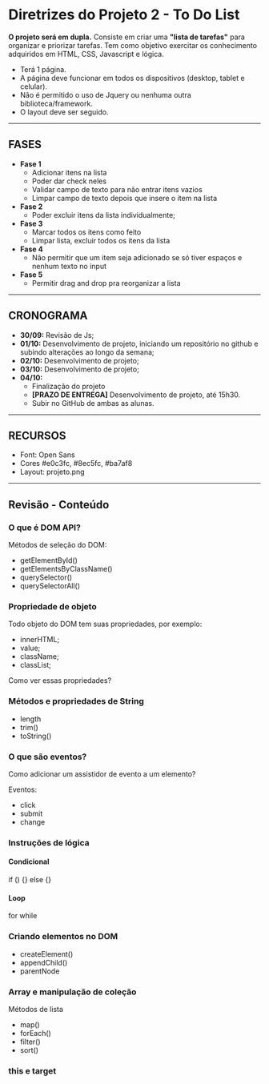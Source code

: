 # Diretrizes do Projeto 2 - To Do List

**O projeto será em dupla.**
Consiste em criar uma **"lista de tarefas"** para organizar e priorizar tarefas.
Tem como objetivo exercitar os conhecimento adquiridos em HTML, CSS, Javascript e lógica.
- Terá 1 página.
- A página deve funcionar em todos os dispositivos (desktop, tablet e celular).
- Não é permitido o uso de Jquery ou nenhuma outra biblioteca/framework.
- O layout deve ser seguido.

--------------

## FASES
- **Fase 1**
    - Adicionar itens na lista
    - Poder dar check neles
    - Validar campo de texto para não entrar itens vazios
    - Limpar campo de texto depois que insere o item na lista
- **Fase 2**
    - Poder excluir itens da lista individualmente;
- **Fase 3**
    - Marcar todos os itens como feito
    - Limpar lista, excluir todos os itens da lista
- **Fase 4**	
    - Não permitir que um item seja adicionado se só tiver espaços e nenhum texto no input
- **Fase 5**	
    - Permitir drag and drop pra reorganizar a lista

--------------

## CRONOGRAMA
- **30/09:** Revisão de Js;
- **01/10:** Desenvolvimento de projeto, iniciando um repositório no github e subindo alterações ao longo da semana;
- **02/10:** Desenvolvimento de projeto;
- **03/10:** Desenvolvimento de projeto;
- **04/10:** 
    - Finalização do projeto
    - **[PRAZO DE ENTREGA]** Desenvolvimento de projeto, até 15h30.
    - Subir no GitHub de ambas as alunas.

--------------

## RECURSOS
- Font: Open Sans
- Cores #e0c3fc, #8ec5fc, #ba7af8
- Layout: projeto.png

-------------

## Revisão - Conteúdo
### O que é DOM API?
Métodos de seleção do DOM:
- getElementById()
- getElementsByClassName()
- querySelector()
- querySelectorAll()


### Propriedade de objeto
Todo objeto do DOM tem suas propriedades, por exemplo:
- innerHTML;
- value;
- className;
- classList;

Como ver essas propriedades?

### Métodos e propriedades de String
- length
- trim()
- toString()

### O que são eventos?
Como adicionar um assistidor de evento a um elemento?

Eventos:
- click
- submit
- change

### Instruções de lógica
#### Condicional
if () {} else {}

#### Loop
for
while


### Criando elementos no DOM
- createElement()
- appendChild()
- parentNode

### Array e manipulação de coleção
Métodos de lista
- map()
- forEach()
- filter()
- sort()

### this e target